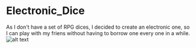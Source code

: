 # Electronic_Dice
As I don't have a set of RPG dices, I decided to create an electronic one, so I can play with my friens without having to borrow one every one in a while.
![alt text]([https://github.com/Nabinho/Electronic_Dice/blob/main/electronic_dice.jpg])
